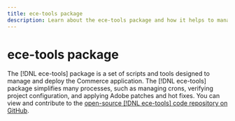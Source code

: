 ```yaml
---
title: ece-tools package
description: Learn about the ece-tools package and how it helps to manage and deploy Adobe Commerce.
---
```


# ece-tools package

The [!DNL ece-tools] package is a set of scripts and tools designed to manage and deploy the Commerce application. The [!DNL ece-tools] package simplifies many processes, such as managing crons, verifying project configuration, and applying Adobe patches and hot fixes. You can view and contribute to the [open-source [!DNL ece-tools] code repository on GitHub][ece-repo].

<!-- link definitions -->

[ece-repo]: https://github.com/magento/ece-tools
